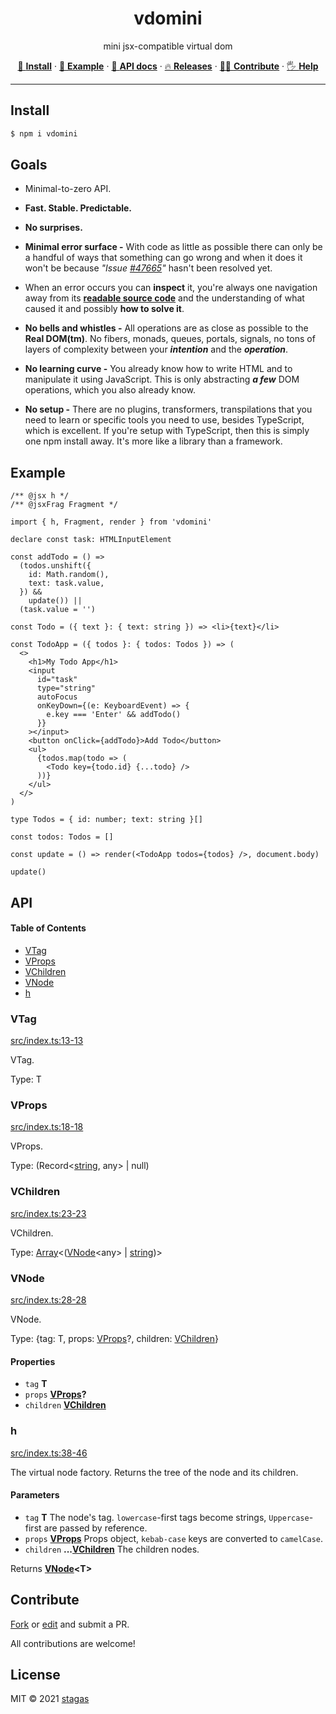 <h1 align="center">vdomini</h1>

<p align="center">
mini jsx-compatible virtual dom
</p>

<p align="center">
   <a href="#install">        🔧 <strong>Install</strong></a>
 · <a href="#example">        🧩 <strong>Example</strong></a>
 · <a href="#api">            📜 <strong>API docs</strong></a>
 · <a href="https://github.com/stagas/vdomini/releases"> 🔥 <strong>Releases</strong></a>
 · <a href="#contribute">     💪🏼 <strong>Contribute</strong></a>
 · <a href="https://github.com/stagas/vdomini/issues">   🖐️ <strong>Help</strong></a>
</p>

---

## Install

```sh
$ npm i vdomini
```

## Goals

- Minimal-to-zero API.

- **Fast. Stable. Predictable.**

- **No surprises.**

- **Minimal error surface -** With code as little as possible there can only be a handful of ways that
  something can go wrong and when it does it won't be because _"Issue [#47665]()"_ hasn't been resolved yet.

- When an error occurs you can **inspect** it, you're always one navigation away from its [**readable source code**]()
  and the understanding of what caused it and possibly **how to solve it**.

- **No bells and whistles -** All operations are as close as possible to the **Real DOM(tm)**. No fibers, monads,
  queues, portals, signals, no tons of layers of complexity between your **_intention_** and the **_operation_**.

- **No learning curve -** You already know how to write HTML and to manipulate it using JavaScript.
  This is only abstracting **_a few_** DOM operations, which you also already know.

- **No setup -** There are no plugins, transformers, transpilations that you need to learn or specific tools you need to use, besides TypeScript, which is excellent. If you're setup with TypeScript, then this is simply one npm install away. It's more like a library than a framework.

## Example

```tsx
/** @jsx h */
/** @jsxFrag Fragment */

import { h, Fragment, render } from 'vdomini'

declare const task: HTMLInputElement

const addTodo = () =>
  (todos.unshift({
    id: Math.random(),
    text: task.value,
  }) &&
    update()) ||
  (task.value = '')

const Todo = ({ text }: { text: string }) => <li>{text}</li>

const TodoApp = ({ todos }: { todos: Todos }) => (
  <>
    <h1>My Todo App</h1>
    <input
      id="task"
      type="string"
      autoFocus
      onKeyDown={(e: KeyboardEvent) => {
        e.key === 'Enter' && addTodo()
      }}
    ></input>
    <button onClick={addTodo}>Add Todo</button>
    <ul>
      {todos.map(todo => (
        <Todo key={todo.id} {...todo} />
      ))}
    </ul>
  </>
)

type Todos = { id: number; text: string }[]

const todos: Todos = []

const update = () => render(<TodoApp todos={todos} />, document.body)

update()
```

## API

<!-- Generated by documentation.js. Update this documentation by updating the source code. -->

#### Table of Contents

- [VTag](#vtag)
- [VProps](#vprops)
- [VChildren](#vchildren)
- [VNode](#vnode)
- [h](#h)

### VTag

[src/index.ts:13-13](https://github.com/stagas/vdomini/blob/3451c6d79dbb806e1c86d3ef7ea1142732195a35/src/index.ts#L10-L12 'Source code on GitHub')

VTag.

Type: T

### VProps

[src/index.ts:18-18](https://github.com/stagas/vdomini/blob/3451c6d79dbb806e1c86d3ef7ea1142732195a35/src/index.ts#L15-L17 'Source code on GitHub')

VProps.

Type: (Record<[string](https://developer.mozilla.org/docs/Web/JavaScript/Reference/Global_Objects/String), any> | null)

### VChildren

[src/index.ts:23-23](https://github.com/stagas/vdomini/blob/3451c6d79dbb806e1c86d3ef7ea1142732195a35/src/index.ts#L20-L22 'Source code on GitHub')

VChildren.

Type: [Array](https://developer.mozilla.org/docs/Web/JavaScript/Reference/Global_Objects/Array)<([VNode](#vnode)\<any> | [string](https://developer.mozilla.org/docs/Web/JavaScript/Reference/Global_Objects/String))>

### VNode

[src/index.ts:28-28](https://github.com/stagas/vdomini/blob/3451c6d79dbb806e1c86d3ef7ea1142732195a35/src/index.ts#L25-L27 'Source code on GitHub')

VNode.

Type: {tag: T, props: [VProps](#vprops)?, children: [VChildren](#vchildren)}

#### Properties

- `tag` **T**
- `props` **[VProps](#vprops)?**
- `children` **[VChildren](#vchildren)**

### h

[src/index.ts:38-46](https://github.com/stagas/vdomini/blob/3451c6d79dbb806e1c86d3ef7ea1142732195a35/src/index.ts#L38-L46 'Source code on GitHub')

The virtual node factory. Returns the tree of the node and its children.

#### Parameters

- `tag` **T** The node's tag. `lowercase`-first tags become strings,
  `Uppercase`-first are passed by reference.
- `props` **[VProps](#vprops)** Props object, `kebab-case` keys are converted to `camelCase`.
- `children` **...[VChildren](#vchildren)** The children nodes.

Returns **[VNode](#vnode)\<T>**

## Contribute

[Fork](https://github.com/stagas/vdomini/fork) or
[edit](https://github.dev/stagas/vdomini) and submit a PR.

All contributions are welcome!

## License

MIT © 2021
[stagas](https://github.com/stagas)
